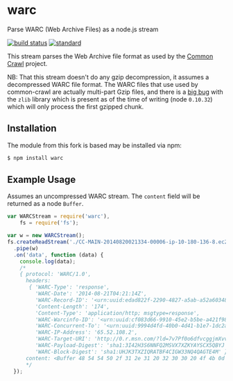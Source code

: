 # warc

Parse WARC (Web Archive Files) as a node.js stream

[![build status](https://secure.travis-ci.org/machawk1/warc.png)](http://travis-ci.org/machawk1/warc)
[![standard](https://img.shields.io/badge/code%20style-standard-brightgreen.svg)](http://standardjs.com)

This stream parses the Web Archive file format as used by the
[Common Crawl](http://commoncrawl.org/the-data/get-started/) project.

NB: That this stream doesn't do any gzip decompression, it assumes a
decompressed WARC file format. The WARC files that use used by common-crawl
are actually multi-part Gzip files, and there is a [big bug](https://github.com/joyent/node/pull/6442) with the `zlib` library which is present as of the time of writing (node `0.10.32`) which will only process the first gzipped chunk.

## Installation

The module from this fork is based may be installed via npm:

``` bash
$ npm install warc
```

## Example Usage

Assumes an uncompressed WARC stream. The `content` field will be returned as a
node `Buffer`.

``` js
var WARCStream = require('warc'),
    fs = require('fs');

var w = new WARCStream();
fs.createReadStream('./CC-MAIN-20140820021334-00006-ip-10-180-136-8.ec2.internal.warc.wat')
  .pipe(w)
  .on('data', function (data) {
    console.log(data);
    /*
    { protocol: 'WARC/1.0',
      headers:
       { 'WARC-Type': 'response',
         'WARC-Date': '2014-08-21T04:21:14Z',
         'WARC-Record-ID': '<urn:uuid:edad822f-2290-4827-a5ab-a52a60348461>',
         'Content-Length': '174',
         'Content-Type': 'application/http; msgtype=response',
         'WARC-Warcinfo-ID': '<urn:uuid:cf083d66-9910-45e2-b5be-a421f9889aac>',
         'WARC-Concurrent-To': '<urn:uuid:9994d4fd-40b0-4d41-b1e7-1dc2a7ccb1e7>',
         'WARC-IP-Address': '65.52.108.2',
         'WARC-Target-URI': 'http://0.r.msn.com/?ld=7v7Pf0o6dfvcggjmXvvsEKhzVUCUxwxRmKzEhcbUqMsh2Ubu9FZw1vPvSOUQKjNaf9lLFIpVKW3sQMR6aOgbPhwm9WR843zZRpT1jbKN7YgaGETlBJG5fdKcfifIi9WSQu9hAx6A&u=www.sportsmanias.com%2Frumors',
         'WARC-Payload-Digest': 'sha1:3I42H3S6NNFQ2MSVX7XZKYAYSCX5QBYJ',
         'WARC-Block-Digest': 'sha1:UHJK3TXZIQRATBF4CIGW33NQ4QAGTE4M' },
      content: <Buffer 48 54 54 50 2f 31 2e 31 20 32 30 30 20 4f 4b 0d 0a 53 65 72 76 65 72 3a 20 4d 69 63 72 6f 73 6f 66 74 2d 49 49 53 2f 38 2e 30 0d 0a 70 33 70 3a 20 43 50 ...> }
      */
  });
```
